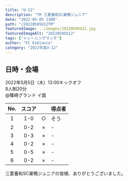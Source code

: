 ```yaml
---
title: "U-12"
description: "TM 三菱養和SC巣鴨ジュニア"
date: "2022-05-05 1300"
path: "/20220505U12TM"
featuredImage: ../images/20220505U12.jpg
featuredImageAlt: "20220505U12"
tags: ["トレーニングマッチ"]
author: "FC Esblanco"
category: "2022年度U-12"
---
```


## 日時・会場

2022年5月5日（木）13:00キックオフ  
8人制20分  
@篠崎グランド イ面

| No.| スコア |   |得点者|
|:--:|:------:|:-:|:---|
| 1  | 1-0 | ○ |そう|
| 2  | 0-2 | × |- |
| 3  | 0-3 | × |- |
| 4  | 0-2 | × |- |
| 5  | 0-5 | × |- |
| 6  | 0-2 | × |- |

三菱養和SC巣鴨ジュニアの皆様、ありがとうございました。